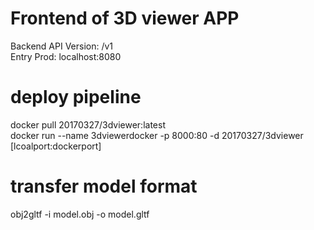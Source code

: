 # Frontend of 3D viewer APP

Backend API Version: /v1  
Entry Prod: localhost:8080

# deploy pipeline
docker pull 20170327/3dviewer:latest  
docker run --name 3dviewerdocker -p 8000:80 -d 20170327/3dviewer  [lcoalport:dockerport]

# transfer model format
obj2gltf -i model.obj -o model.gltf

